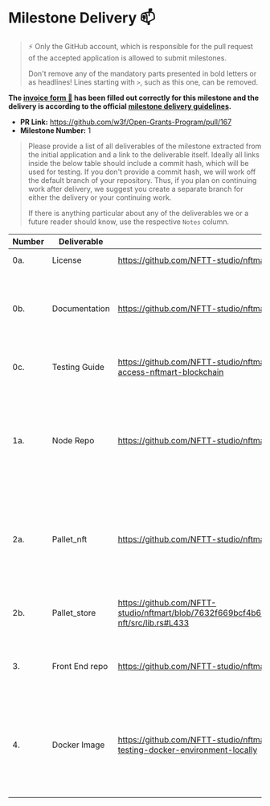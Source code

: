 # Milestone Delivery :mailbox:

> ⚡ Only the GitHub account, which is responsible for the pull request of the accepted application is allowed to submit milestones.
>
> Don't remove any of the mandatory parts presented in bold letters or as headlines! Lines starting with `>`, such as this one, can be removed.

**The [invoice form :pencil:](https://forms.gle/8Wx7nxtq8fKrsuEz8) has been filled out correctly for this milestone and the delivery is according to the official [milestone delivery guidelines](https://github.com/w3f/General-Grants-Program/blob/master/grants/milestone-deliverables-guidelines.md).**

* **PR Link:** https://github.com/w3f/Open-Grants-Program/pull/167
* **Milestone Number:** 1

> Please provide a list of all deliverables of the milestone extracted from the initial application and a link to the deliverable itself. Ideally all links inside the below table should include a commit hash, which will be used for testing. If you don't provide a commit hash, we will work off the default branch of your repository. Thus, if you plan on continuing work after delivery, we suggest you create a separate branch for either the delivery or your continuing work.
>
> If there is anything particular about any of the deliverables we or a future reader should know, use the respective `Notes` column.



| **Number** | **Deliverable**        | **Link** | **Notes**                                            |
| ---------- | ----------------------- |--- | ------------------------------------------------------------ |
| 0a.        | License                | https://github.com/NFTT-studio/nftmart/blob/beta/LICENSE-APACHE2 | Apache License 2.0                                           |
| 0b.        | Documentation          | https://github.com/NFTT-studio/nftmart/blob/beta/README.md | Documents containing the description of whole architecture  design for NFTStore. |
| 0c.        | Testing Guide          | https://github.com/NFTT-studio/nftmart/blob/beta/README.md#use-nodejs-to-access-nftmart-blockchain | We will provide a full test suite and guide.     |
| 1a.        | Node Repo              | https://github.com/NFTT-studio/nftmart | Substrate node source code, depend on Acala [ORML-nft](https://github.com/open-web3-stack/open-runtime-module-library/tree/8053ddb300eba954465d488161eee121475ed2e5/nft),[ORML-utilities](https://github.com/open-web3-stack/open-runtime-module-library/tree/8053ddb300eba954465d488161eee121475ed2e5/utilities),[ORML-traits](https://github.com/open-web3-stack/open-runtime-module-library/tree/8053ddb300eba954465d488161eee121475ed2e5/traits),[ORML-tokens](https://github.com/open-web3-stack/open-runtime-module-library/tree/8053ddb300eba954465d488161eee121475ed2e5/tokens),[ORML-currencies](https://github.com/open-web3-stack/open-runtime-module-library/tree/8053ddb300eba954465d488161eee121475ed2e5/currencies)  |
| 2a.        | Pallet_nft             | https://github.com/NFTT-studio/nftmart/tree/beta/pallets/nftmart-nft | Complete the development of pallet_nft and implement the ERC721 standard, include nft order and trade |
| 2b.        | Pallet_store           | https://github.com/NFTT-studio/nftmart/blob/7632f669bcf4b6ba35fd91f26ca9886eb20c4188/pallets/nftmart-nft/src/lib.rs#L433 | Complete the development of pallet_store in nftmart pallet |
| 3.         | Front End repo            | https://github.com/NFTT-studio/nftmart-fontend | Complete the development of the basic interactive page |
| 4.         | Docker Image           | https://github.com/NFTT-studio/nftmart/blob/beta/README.md#build-and-run-a-testing-docker-environment-locally | The NFTStore Network docker image contains the POC version running anywhere to verify the idea of the NFTStore. |

